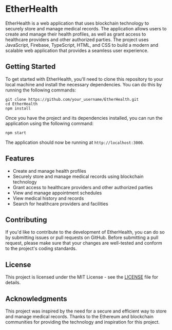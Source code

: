 <!DOCTYPE html>
<html>

<head>
  <meta charset="UTF-8">
</head>

<body>
  <h1>EtherHealth</h1>
  <p>EtherHealth is a web application that uses blockchain technology to securely store and manage medical records. The application allows users to create and manage their health profiles, as well as grant access to healthcare providers and other authorized parties. The project uses JavaScript, Firebase, TypeScript, HTML, and CSS to build a modern and scalable web application that provides a seamless user experience.</p>

  <h2>Getting Started</h2>
  <p>To get started with EtherHealth, you'll need to clone this repository to your local machine and install the necessary dependencies. You can do this by running the following commands:</p>

  <pre><code>git clone https://github.com/your_username/EtherHealth.git
cd EtherHealth
npm install
</code></pre>

  <p>Once you have the project and its dependencies installed, you can run the application using the following command:</p>

  <pre><code>npm start
</code></pre>

  <p>The application should now be running at <code>http://localhost:3000</code>.</p>

  <h2>Features</h2>
  <ul>
    <li>Create and manage health profiles</li>
    <li>Securely store and manage medical records using blockchain technology</li>
    <li>Grant access to healthcare providers and other authorized parties</li>
    <li>View and manage appointment schedules</li>
    <li>View medical history and records</li>
    <li>Search for healthcare providers and facilities</li>
  </ul>

  <h2>Contributing</h2>
  <p>If you'd like to contribute to the development of EtherHealth, you can do so by submitting issues or pull requests on GitHub. Before submitting a pull request, please make sure that your changes are well-tested and conform to the project's coding standards.</p>

  <h2>License</h2>
  <p>This project is licensed under the MIT License - see the <a href="LICENSE">LICENSE</a> file for details.</p>

  <h2>Acknowledgments</h2>
  <p>This project was inspired by the need for a secure and efficient way to store and manage medical records. Thanks to the Ethereum and blockchain communities for providing the technology and inspiration for this project.</p>
</body>

</html>
